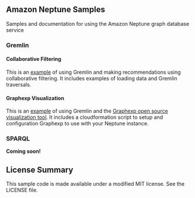 ## Amazon Neptune Samples

Samples and documentation for using the Amazon Neptune graph database service

### Gremlin

#### Collaborative Filtering 
This is an [example](gremlin/collaborative-filtering/README.md) of using Gremlin and making recommendations using collaborative filtering. It includes examples of loading data and Gremlin traversals.

#### Graphexp Visualization 
This is an [example](gremlin/graphexp/README.md) of using Gremlin and the [Graphexp open source visualization tool](https://github.com/bricaud/graphexp). It includes a cloudformation script to setup and configuration Graphexp to use with your Neptune instance.

### SPARQL
**Coming soon!**

## License Summary

This sample code is made available under a modified MIT license. See the LICENSE file.
